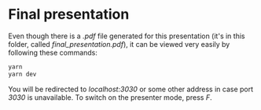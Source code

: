 # Final presentation

Even though there is a _.pdf_ file generated for this presentation (it's in this folder, called _final\_presentation.pdf_), it can be viewed very easily by following these commands:

```bash
yarn
yarn dev
```

You will be redirected to _localhost:3030_ or some other address in case port _3030_ is unavailable. To switch on the presenter mode, press _F_.